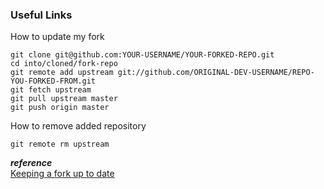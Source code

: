 ### Useful Links

How to update my fork
```
git clone git@github.com:YOUR-USERNAME/YOUR-FORKED-REPO.git
cd into/cloned/fork-repo
git remote add upstream git://github.com/ORIGINAL-DEV-USERNAME/REPO-YOU-FORKED-FROM.git
git fetch upstream
git pull upstream master
git push origin master
```

How to remove added repository
```
git remote rm upstream
```


***reference***  
[Keeping a fork up to date](https://gist.github.com/CristinaSolana/1885435)
